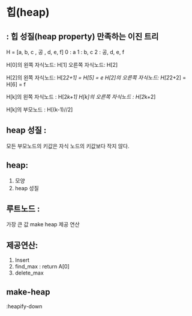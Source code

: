 # 힙(heap)
## :  힙 성질(heap property) 만족하는 이진 트리

H = [a, b, c , 공 , d, e, f]
0 : a
1 : b, c 
2 : 공, d, e, f

H[0]의 
왼쪽 자식노드: H[1]
오른쪽 자식노드: H[2]

H[2]의 왼쪽 자식노드: H[2*2+1] = H[5] = e
H[2]의 오른쪽 자식노드: H[2*2+2] = H[6] = f

H[k]의 왼쪽 자식노드 : H[2*k+1]
H[k]의 오른쪽 자식노드 : H[2*k+2]

H[k]의 부모노드 : H[(k-1)//2]

## heap 성질 :
 모든 부모노드의 키값은 자식 노드의 키값보다 작지 않다.

## heap:
1. 모양
2. heap 성질

## 루트노드 :
 가장 큰 값 make heap 제공 연산

## 제공연산:
1. Insert
2. find_max : return A[0]
3. delete_max

## make-heap 
:heapify-down